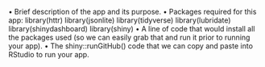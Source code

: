 • Brief description of the app and its purpose.
• Packages required for this app:
library(httr)
library(jsonlite)
library(tidyverse)
library(lubridate)
library(shinydashboard)
library(shiny)
• A line of code that would install all the packages used (so we can easily grab that and run it prior to
running your app).
• The shiny::runGitHub() code that we can copy and paste into RStudio to run your app.
